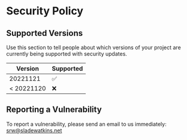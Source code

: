 # Security Policy

## Supported Versions

Use this section to tell people about which versions of your project are
currently being supported with security updates.

| Version | Supported          |
| ------- | ------------------ |
| 20221121   | :white_check_mark: |
| < 20221120  | :x:                |

## Reporting a Vulnerability
To report a vulnerability, please send an email to us immediately: [srw@sladewatkins.net](mailto:srw@sladewatkins.net)
